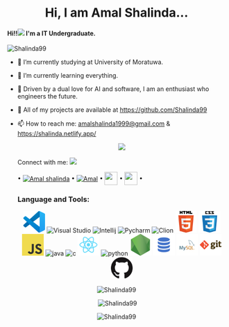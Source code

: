 <h1 align="center"> <b>Hi, I am Amal Shalinda...</b></h1>

<h4>Hi!!<img src="https://raw.githubusercontent.com/MartinHeinz/MartinHeinz/master/wave.gif" width="30px"> I'm a IT Undergraduate.</h4>

<p align="left"> <img src="https://komarev.com/ghpvc/?username=Shalinda99&label=Profile%20views&color=0e75b6&style=flat" alt="Shalinda99" /> </p>

- 🔭 I’m currently studying at University of Moratuwa.
- 🌱 I’m currently learning everything.
- 👯 Driven by a dual love for AI and software, I am an enthusiast who engineers the future.
- 🤔 All of my projects are available at https://github.com/Shalinda99
- 📫 How to reach me: amalshalinda1999@gmail.com & https://shalinda.netlify.app/
  <p align="center">
    <a href="https://github.com/DenverCoder1/readme-typing-svg"><img src="https://readme-typing-svg.herokuapp.com?font=Fredoka+One&size=21&color=00EBF7&width=550&lines=Passionate%2C+Enthusiastic+and+Skilled+Undergraduate;Creative%2C+Smart+and+Easy-going+Individual;Responsible+Student+and+Quick+Learner"></a>
  </p>
  Connect with me: 
  <img src="https://camo.githubusercontent.com/ec0df7b334d15078e980be8f26f35f1bd6f004eaa4a121db42fed361360c1817/68747470733a2f2f6d656469612e67697068792e636f6d2f6d656469612f4c6e516a7057614f4e386e68723231764e572f67697068792e676966" width=30pcx>
  <p align="left">
  &#8226;
  <a href="https://www.linkedin.com/in/amal-shalinda-188885231/" target="_blank"><img align="center" src="https://cdn-icons-png.flaticon.com/512/174/174857.png" alt="Amal shalinda" height="30" width="30" /></a>
  &#8226;
  <a href="https://stackoverflow.com/users/20077961/amal-shalinda" target="_blank"><img align="center" src="https://upload.wikimedia.org/wikipedia/commons/thumb/e/ef/Stack_Overflow_icon.svg/768px-Stack_Overflow_icon.svg.png" alt="Amal" height="30" width="30" /></a>
  &#8226;
  <a href="https://www.facebook.com/amal.shalinda.73" target="_blank"><img align="center" src="https://cdn.icon-icons.com/icons2/2108/PNG/512/facebook_icon_130940.png"  height="30" width="30" /></a>
  &#8226;
  <a href="https://www.hackerrank.com/amalshalinda1999" target="_blank"><img align="center" src="https://raw.githubusercontent.com/rahuldkjain/github-profile-readme-generator/master/src/images/icons/Social/hackerrank.svg"  height="30" width="30" /></a>
  &#8226;
   <h3>Language and Tools:</h3>
  </p>
  <p align="center">
  <img  alt="Visual Studio Code" width="50px" src="https://raw.githubusercontent.com/github/explore/80688e429a7d4ef2fca1e82350fe8e3517d3494d/topics/visual-studio-code/visual-studio-code.png" />
  <img  alt="Visual Studio" width="50px" src="https://cdn-icons-png.flaticon.com/512/906/906324.png" />
  <img  alt="Intellij" width="50px" src="https://camo.githubusercontent.com/9db6f827ce993e7f7c656eb9e2bc88164b327bacfc0d6a3bb7952803f3715e06/68747470733a2f2f696d672e69636f6e73382e636f6d2f636f6c6f722f3234302f3030303030302f696e74656c6c696a2d696465612e706e67" />
  <img  alt="Pycharm" width="50px" src="https://camo.githubusercontent.com/cb5ba8d29ac69b68b55c218f7a0c8367e2bb035cfc7d6a40267685c7035cd9d8/68747470733a2f2f696d672e69636f6e73382e636f6d2f636f6c6f722f3234302f3030303030302f7079636861726d2e706e67" />
  <img  alt="Clion" src="https://e7.pngegg.com/pngimages/458/617/png-clipart-clion-jetbrains-intellij-idea-c-macos-linux-angle-text-thumbnail.png" width=50px height=50px/>
  <img  alt="HTML5" width="50px" src="https://raw.githubusercontent.com/github/explore/80688e429a7d4ef2fca1e82350fe8e3517d3494d/topics/html/html.png" />
  <img  alt="CSS3" width="50px" src="https://raw.githubusercontent.com/github/explore/80688e429a7d4ef2fca1e82350fe8e3517d3494d/topics/css/css.png" />
  <img  alt="JavaScript" width="50px" src="https://raw.githubusercontent.com/github/explore/80688e429a7d4ef2fca1e82350fe8e3517d3494d/topics/javascript/javascript.png" />
  <img  alt="java"  width="50px" src="https://img.icons8.com/color/48/000000/java-coffee-cup-logo.png" /> 
  
  <img alt="c" width="50px" src="https://upload.wikimedia.org/wikipedia/commons/thumb/1/18/C_Programming_Language.svg/1200px-C_Programming_Language.svg.png"/>
  <img  alt="React" width="50px" src="https://raw.githubusercontent.com/github/explore/80688e429a7d4ef2fca1e82350fe8e3517d3494d/topics/react/react.png" />
  <img src="https://upload.wikimedia.org/wikipedia/commons/thumb/c/c3/Python-logo-notext.svg/1024px-Python-logo-notext.svg.png" alt="python" width="50px" />
  <img  alt="Node.js" width="50px" src="https://raw.githubusercontent.com/github/explore/80688e429a7d4ef2fca1e82350fe8e3517d3494d/topics/nodejs/nodejs.png" />
  <img  alt="SQL" width="50px" src="https://raw.githubusercontent.com/github/explore/80688e429a7d4ef2fca1e82350fe8e3517d3494d/topics/sql/sql.png" />
  <img  alt="MySQL" width="50px" src="https://raw.githubusercontent.com/github/explore/80688e429a7d4ef2fca1e82350fe8e3517d3494d/topics/mysql/mysql.png" />
  <img  alt="Git" width="50px" src="https://raw.githubusercontent.com/github/explore/80688e429a7d4ef2fca1e82350fe8e3517d3494d/topics/git/git.png" />
  <img  alt="GitHub" width="50px" src="https://raw.githubusercontent.com/github/explore/78df643247d429f6cc873026c0622819ad797942/topics/github/github.png" />

<p  align="center" width="400"><img src="https://github-readme-stats-sigma-five.vercel.app/api/top-langs?username=Shalinda99&show_icons=true&theme=radical&layout=compact" alt="Shalinda99" /></p>

<p align="center" width="400">&nbsp;<img  src="https://github-readme-streak-stats.herokuapp.com/?user=Shalinda99&show_icons=true&theme=radical" alt="Shalinda99" /></p>

<p align="center" width="400"><img src="https://github-readme-stats.vercel.app/api?username=Shalinda99&show_icons=true&theme=radical" alt="Shalinda99" /></p>